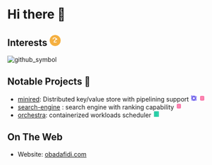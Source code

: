 # Hi there 👋

## Interests <img src="https://raw.githubusercontent.com/tdadadavid/tdadadavid/main/hi.svg" width="25" height="25">

<img width="990" alt="github_symbol" src="https://github.com/user-attachments/assets/71b4ac9b-5c64-44a3-b5b3-d107cf0bbe51" />

## Notable Projects 🚀

* [minired](https://github.com/tdadadavid/minired): Distributed key/value store with pipelining support <img src="https://raw.githubusercontent.com/tdadadavid/tdadadavid/main/distributedsystems.svg" width="15" height="15" alt="Distributed Systems"> <img src="https://raw.githubusercontent.com/tdadadavid/tdadadavid/main/databases.svg" width="15" height="15" alt="Databases">
* [search-engine](https://github.com/tdadadavid/search-engine) : search engine with ranking capability   <img src="https://raw.githubusercontent.com/tdadadavid/tdadadavid/main/databases.svg" width="15" height="15" alt="Databases">
* [orchestra](https://github.com/tdadadavid/orchestra): containerized workloads scheduler <img src="https://raw.githubusercontent.com/tdadadavid/tdadadavid/main/infrastructure.svg" width="15" height="15" alt="Infrastructure">


## On The Web

* Website: [obadafidi.com](https://tdadadavid-portfolio.vercel.app/)
